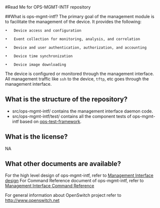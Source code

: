#Read Me for OPS-MGMT-INTF repository


##What is ops-mgmt-intf?
The primary goal of the management module is to facilitate the management of the device. It provides the following:

	•	Device access and configuration

	•	Event collection for monitoring, analysis, and correlation

	•	Device and user authentication, authorization, and accounting

	•	Device time synchronization

	•	Device image downloading


The device is configured or monitored through the management interface. All management traffic like `ssh` to the device, `tftp`, etc goes through the management interface.

What is the structure of the repository?
----------------------------------------
* src/ops-mgmt-intf/ contains the management interface daemon code.
* src/ops-mgmt-intf/test/ contains all the component tests of ops-mgmt-intf based on [ops-test-framework](http://git.openswitch.net/openswitch/ops-test-framework).


What is the license?
--------------------
NA

What other documents are available?
-----------------------------------
For the high level design of ops-mgmt-intf, refer to [Management Interface design](/documents/user/mgmt_intf_design)
For Command Reference document of ops-mgmt-intf, refer to [Management Interface Command Reference](/documents/user/mgmt_intf_cli)

For general information about OpenSwitch project refer to http://www.openswitch.net
